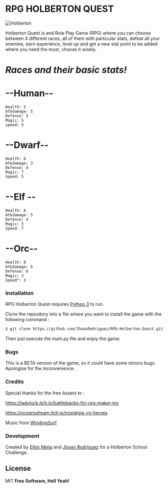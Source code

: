 # RPG HOLBERTON QUEST

![Holberton](https://user-images.githubusercontent.com/60363404/84971294-00c17f80-b0e2-11ea-9ecf-3aae00a4a19b.png)



Holberton Quest is and Role Play Game (RPG) where you can choose between 4 different races, all of them with particular stats, defeat all your enemies, earn experience, level up and get a new stat point to be added where you need the most, choose it wisely.

# ***Races and their basic stats!***

 # --**Human**--
    Health: 5 
    Atkdamage: 5
    Defense: 5
    Magic: 5
    speed: 5
    
 # --Dwarf--
    Health: 6
    Atkdamage: 3
    Defense: 4
    Magic: 7
    Speed: 5
    
 # --Elf --
    Health: 6
    Atkdamage: 5
    Defense: 4
    Magic: 3
    Speed: 7
 
 # --Orc--
    Health: 8
    Atkdamage: 6
    Defense: 6
    Magic: 3
    Speed": 2

### Installation

RPG Holberton Quest  requires [Python 3](https://www.python.org/download/releases/3.0/) to run.

Clone the repository into a file where you want to install the game with the following command :

```sh
$ git clone https://github.com/JhoanRodriguez/RPG-Holberton-Quest.git
```

Then just execute the main.py file and enjoy the game.

### Bugs

This is a BETA version of the game, so it could have some minors bugs. 
Apologise for the inconvenience.

### Credits

Special thanks for the free Assets to :

https://ladyluck.itch.io/battlebacks-for-rpg-maker-mv

https://oceansdream.itch.io/nostalgia-vx-heroes

Music from [WindingSurf](https://soundcloud.com/joshua-bv-812820566)

### Development

Created by [Elkin Mejia](https://github.com/ElkinAMG) and [Jhoan Rodríguez](https://github.com/JhoanRodriguez) for a Holberton School Challenge.

License
----
MIT
**Free Software, Hell Yeah!**
